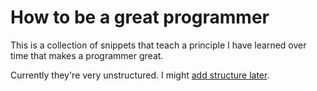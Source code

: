 # How to be a great programmer

This is a collection of snippets that teach a principle I have learned over time that makes a programmer great.

Currently they're very unstructured. I might [add structure later](add-structure-later.md).
